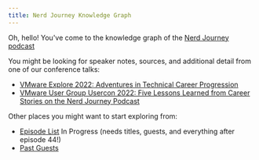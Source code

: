 ```yaml
---
title: Nerd Journey Knowledge Graph
---
```


Oh, hello! You've come to the knowledge graph of the [Nerd Journey podcast](https://nerd-journey.com)

You might be looking for speaker notes, sources, and additional detail from one of our conference talks:
- [VMware Explore 2022: Adventures in Technical Career Progression](https://graph.nerd-journey.com/MOC-VMware-Explore-2022-VIB1558US-Adventures-in-Technical-Career-Progression)
- [VMware User Group Usercon 2022: Five Lessons Learned from Career Stories on the Nerd Journey Podcast](https://graph.nerd-journey.com/MOC-VMUG-Usercon-2022)

Other places you might want to start exploring from:
- [Episode List](https://graph.nerd-journey.com/MOC-Past-Episodes) In Progress (needs titles, guests, and everything after episode 44!)
- [Past Guests](https://graph.nerd-journey.com/MOC-Past-Guests)
